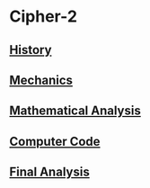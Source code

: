 # Cipher-2




## [History](history.md)
## [Mechanics](Mechanics.md)
## [Mathematical Analysis]()
## [Computer Code](https://github.com/NicoleYoung01/Cipher-2/blob/Computer_code/Book%20Cipher_%20computer%20code.md)
## [Final Analysis](https://github.com/NicoleYoung01/Cipher-2/blob/main/Final%20Analysis.md)




